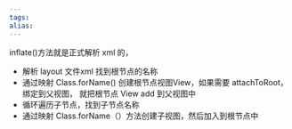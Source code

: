 ```yaml
---
tags: 
alias:
---
```

inflate()方法就是正式解析 xml 的，
-   解析 layout 文件xml 找到根节点的名称
-   通过映射 Class.forName() 创建根节点视图View，如果需要 attachToRoot，绑定到父视图， 就把根节点 View add 到父视图中
-   循环遍历子节点，找到子节点名称
-   通过映射 Class.forName（）方法创建子视图，然后加入到根节点中


